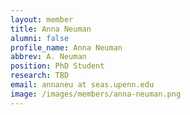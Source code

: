 ```yaml
---
layout: member
title: Anna Neuman
alumni: false 
profile_name: Anna Neuman
abbrev: A. Neuman
position: PhD Student
research: TBD
email: annaneu at seas.upenn.edu
image: /images/members/anna-neuman.png
---
```


